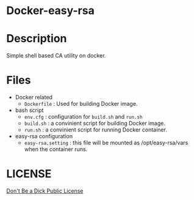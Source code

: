 Docker-easy-rsa
===============

# Description
Simple shell based CA utility on docker.

# Files

* Docker related
    * `Dockerfile` : Used for building Docker image.
* bash script
    * `env.cfg` : configuration for `build.sh` and `run.sh`
    * `build.sh` : a convinient script for building Docker image. 
    * `run.sh` : a convinient script for running Docker container.
* easy-rsa configuration
    * `easy-rsa.setting` : this file will be mounted as /opt/easy-rsa/vars when the container runs.

# LICENSE
[Don't Be a Dick Public License](http://dbad-license.org)
